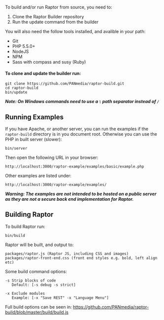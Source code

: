 To build and/or run Raptor from source, you need to:

 1. Clone the Raptor Builder repository
 1. Run the update command from the builder

You will also need the follow tools installed, and avalible in your path:

 - Git
 - PHP 5.5.0+
 - NodeJS
 - NPM
 - Sass with compass and susy (Ruby)

#### To clone and update the builder run:

    git clone https://github.com/PANmedia/raptor-build.git
    cd raptor-build
    bin/update

***Note: On Windows commands need to use a `\` path separator instead of `/`***

## Running Examples

If you have Apache, or another server, you can run the examples if the `raptor-build` directory is in you document root. Otherwise you can use the PHP in built server (slower):

    bin/server

Then open the following URL in your browser:

    http://localhost:3000/raptor-example/examples/basic/example.php

Other examples are listed under:

    http://localhost:3000/raptor-example/examples/

***Warning: The examples are not intended to be hosted on a public server as they are not a secure back end implementation for Raptor.***  

## Building Raptor

To build Raptor run:

    bin/build

Raptor will be built, and output to:

    packages/raptor.js (Raptor JS, including CSS and images)
    packages/raptor-front-end.css (front end styles e.g. bold, left align etc)

Some build command options:

    -s Strip blocks of code
       Default: [-s debug -s strict]

    -x Exclude modules
       Example: [-x "Save REST" -x "Language Menu"] 

Full build options can be seen in: https://github.com/PANmedia/raptor-build/blob/master/build/build.js
